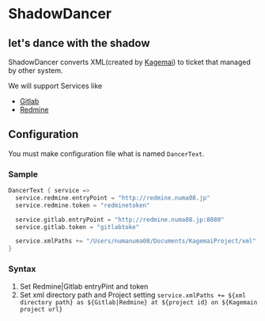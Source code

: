 ShadowDancer
============

## let's dance with the shadow

ShadowDancer converts  XML(created by [Kagemai](http://www.daifukuya.com/kagemai/)) to ticket that managed by other system.

We will support Services like

 - [Gitlab](https://www.gitlab.com/)
 - [Redmine](http://www.redmine.org/)


## Configuration

You must make configuration file what is named `DancerText`.

### Sample


```scala
DancerText { service =>
  service.redmine.entryPoint = "http://redmine.numa08.jp"
  service.redmine.token = "redminetoken"

  service.gitlab.entryPoint = "http://redmine.numa08.jp:8080"
  service.gitlab.token = "gitlabtoke"

  service.xmlPaths += "/Users/numanuma08/Documents/KagemaiProject/xml" as Gitlab at 1 on "http://kagemai.example.com/html/guest.cgi?project=Shadow_dancer"
}
```


### Syntax

 1. Set Redmine|Gitlab  entryPint and token
 1. Set xml directory path and Project setting
 	`service.xmlPaths += ${xml directory path} as ${Gitlab|Redmine} at ${project id} on ${Kagemain project url}`
